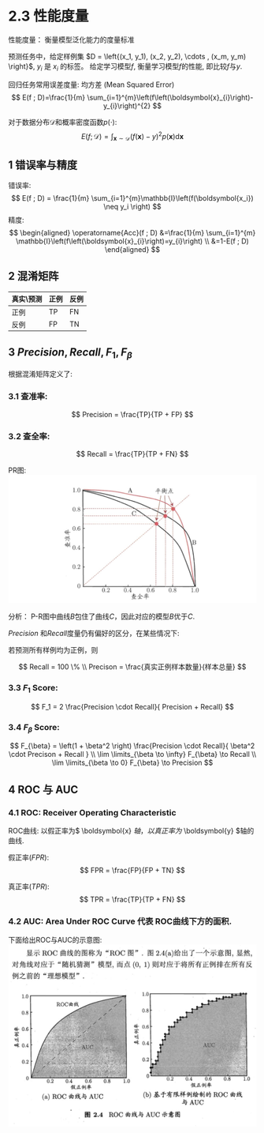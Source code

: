 
# 2.3 性能度量
性能度量： 衡量模型泛化能力的度量标准

预测任务中，给定样例集 $D = \left{(x_1, y_1), (x_2, y_2), \cdots , (x_m, y_m) \right}$, $y_i$ 是 $x_i$ 的标签。
给定学习模型$f$, 衡量学习模型$f$的性能, 即比较$f$与$y$.

回归任务常用误差度量: 均方差 (Mean Squared Error)
$$
E(f ; D)=\frac{1}{m} \sum_{i=1}^{m}\left(f\left(\boldsymbol{x}_{i}\right)-y_{i}\right)^{2}
$$

对于数据分布$\mathcal{D}$和概率密度函数$p(\cdot)$:
$$
E(f ; \mathcal{D})=\int_{\boldsymbol{x} \sim \mathcal{D}}(f(\boldsymbol{x})-y)^{2} p(\boldsymbol{x}) \mathrm{d} \boldsymbol{x}
$$


## 1 错误率与精度
错误率:
$$
E(f ; D) = \frac{1}{m} \sum_{i=1}^{m}\mathbb{I}\left(f(\boldsymbol{x_i}) \neq y_i \right)
$$
精度:
$$
\begin{aligned} \operatorname{Acc}(f ; D) &=\frac{1}{m} \sum_{i=1}^{m} \mathbb{I}\left(f\left(\boldsymbol{x}_{i}\right)=y_{i}\right) \\ &=1-E(f ; D) \end{aligned}
$$


## 2 混淆矩阵


|真实\预测| 正例 | 反例 |
|--------|-----|-----|
|正例| TP | FN |
|反例 |FP | TN |

## 3  $Precision, Recall, F_1, F_{\beta}$
根据混淆矩阵定义了:

### 3.1 查准率:
$$
Precision = \frac{TP}{TP + FP}
$$

### 3.2 查全率:
$$
Recall = \frac{TP}{TP + FN}
$$

PR图: ![PR图](P-R图.png)

分析：
P-R图中曲线$B$包住了曲线$C$，因此对应的模型$B$优于$C$.

$Precision$ 和$Recall$度量仍有偏好的区分，在某些情况下: 

若预测所有样例均为正例，则

$$
Recall = 100 \% \\
Precison = \frac{真实正例样本数量}{样本总量}
$$


### 3.3 $F_1$ Score:
$$
F_1 = 2 \frac{Precision \cdot Recall}{ Precision + Recall}
$$

### 3.4 $F_{\beta}$ Score:
$$
F_{\beta} = \left(1 + \beta^2 \right) \frac{Precision \cdot Recall}{ \beta^2 \cdot Precison + Recall } \\
\lim \limits_{\beta \to \infty} F_{\beta} \to Recall \\
\lim \limits_{\beta \to 0} F_{\beta} \to Precision
$$

## 4 ROC 与 AUC

### 4.1 ROC: Receiver Operating Characteristic
ROC曲线: 以假正率为$ \boldsymbol{x} $轴，以真正率为$ \boldsymbol{y} $轴的曲线.

假正率($FPR$):
$$
    FPR = \frac{FP}{FP + TN}
$$

真正率($TPR$):
$$
    TPR = \frac{TP}{TP + FN}
$$

### 4.2 AUC: Area Under ROC Curve 代表 ROC曲线下方的面积.

下面给出ROC与AUC的示意图:
![ROC与AUC示意图](ROC与AUC.png)



```python

```
